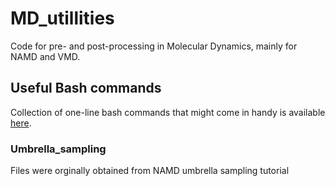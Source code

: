 # MD_utillities

Code for pre- and post-processing in Molecular Dynamics, mainly for NAMD and VMD.

## Useful Bash commands
Collection of one-line bash commands that might come in handy is available [here](ONE_LINERS.md).

### Umbrella_sampling
Files were orginally obtained from NAMD umbrella sampling tutorial
